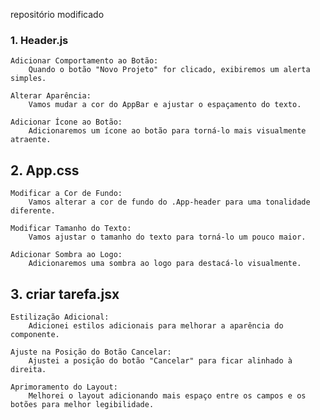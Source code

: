 repositório modificado

### 1. **Header.js**
    Adicionar Comportamento ao Botão:
        Quando o botão "Novo Projeto" for clicado, exibiremos um alerta simples.

    Alterar Aparência:
        Vamos mudar a cor do AppBar e ajustar o espaçamento do texto.

    Adicionar Ícone ao Botão:
        Adicionaremos um ícone ao botão para torná-lo mais visualmente atraente.
    
    
    
## 2. **App.css**
    Modificar a Cor de Fundo:
        Vamos alterar a cor de fundo do .App-header para uma tonalidade diferente.

    Modificar Tamanho do Texto:
        Vamos ajustar o tamanho do texto para torná-lo um pouco maior.

    Adicionar Sombra ao Logo:
        Adicionaremos uma sombra ao logo para destacá-lo visualmente.
    
    
    
## 3. **criar tarefa.jsx**   
    
    Estilização Adicional:
        Adicionei estilos adicionais para melhorar a aparência do componente.

    Ajuste na Posição do Botão Cancelar:
        Ajustei a posição do botão "Cancelar" para ficar alinhado à direita.

    Aprimoramento do Layout:
        Melhorei o layout adicionando mais espaço entre os campos e os botões para melhor legibilidade.
   
   
   
